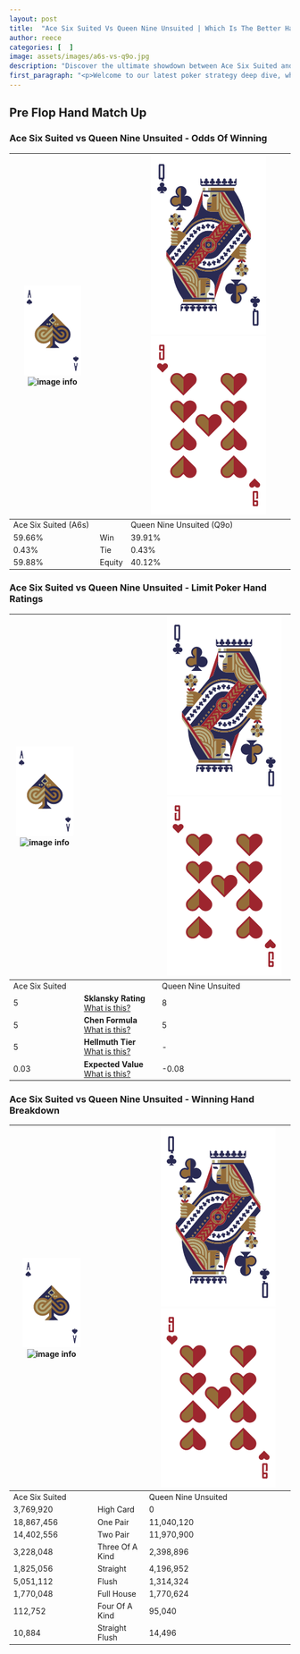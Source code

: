 ```yaml
---
layout: post
title:  "Ace Six Suited Vs Queen Nine Unsuited | Which Is The Better Hand In Poker? A Complete Guide"
author: reece
categories: [  ]
image: assets/images/a6s-vs-q9o.jpg
description: "Discover the ultimate showdown between Ace Six Suited and Queen Nine Unsuited in poker! Uncover the odds, strategies, and scenarios where one hand triumphs over the other. Get ready to up your poker game with this thrilling analysis."
first_paragraph: "<p>Welcome to our latest poker strategy deep dive, where we're pitting two distinct hands against each other in a high-stakes showdown: Ace Six Suited vs Queen Nine Unsuited.</p><p>In the dynamic world of poker, every decision counts, and knowing which hand holds the upper hand is key to your success at the table.</p><p>In this article, we'll dissect these two hands, explore the scenarios where one dominates the other, and equip you with the knowledge to make strategic choices that can tip the odds in your favor.</p><p>Get ready to unravel the intriguing dynamics of these poker hands and elevate your game to new heights.</p>"
---
```




[comment]: # (sp0)

## Pre Flop Hand Match Up

<div class="table hand-ratings" markdown="1"> 



### Ace Six Suited vs Queen Nine Unsuited - Odds Of Winning


    
| ![image info](assets/images/hand1/A.png) ![image info](assets/images/hand1/6s.png) |  | ![image info](assets/images/hand2/Q.png) ![image info](assets/images/hand2/9o.png) |
| -------- | -------- | -------- |
| Ace Six Suited (A6s) |  | Queen Nine Unsuited (Q9o) |
| 59.66% | Win | 39.91% |
| 0.43% | Tie | 0.43% |
| 59.88% | Equity | 40.12% |




[comment]: # (sp1)



### Ace Six Suited vs Queen Nine Unsuited - Limit Poker Hand Ratings


    
| ![image info](assets/images/hand1/A.png) ![image info](assets/images/hand1/6s.png) |  | ![image info](assets/images/hand2/Q.png) ![image info](assets/images/hand2/9o.png) |
| -------- | -------- | -------- |
| Ace Six Suited |  | Queen Nine Unsuited |
| 5 | **Sklansky Rating** [What is this?](/sklansky-rating-explained) | 8 |
| 5 | **Chen Formula** [What is this?](/chen-formula-explained) | 5 |
| 5 | **Hellmuth Tier** [What is this?](/Hellmuth-tier-explained) | - |
| 0.03 | **Expected Value** [What is this?](/expected-value-explained) | -0.08 |




[comment]: # (sp2)



### Ace Six Suited vs Queen Nine Unsuited - Winning Hand Breakdown


    
| ![image info](assets/images/hand1/A.png) ![image info](assets/images/hand1/6s.png) |  | ![image info](assets/images/hand2/Q.png) ![image info](assets/images/hand2/9o.png) |
| -------- | -------- | -------- |
| Ace Six Suited |  | Queen Nine Unsuited |
| 3,769,920 | High Card | 0 |
| 18,867,456 | One Pair | 11,040,120 |
| 14,402,556 | Two Pair | 11,970,900 |
| 3,228,048 | Three Of A Kind | 2,398,896 |
| 1,825,056 | Straight | 4,196,952 |
| 5,051,112 | Flush | 1,314,324 |
| 1,770,048 | Full House | 1,770,624 |
| 112,752 | Four Of A Kind | 95,040 |
| 10,884 | Straight Flush | 14,496 |




[comment]: # (sp3)



</div>

[comment]: # (sp4)



[comment]: # (sp5)

